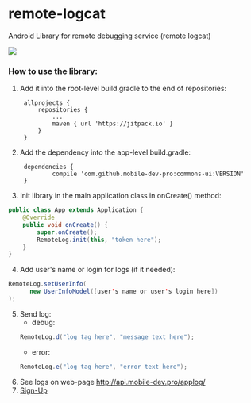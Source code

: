 # remote-logcat
Android Library for remote debugging service (remote logcat)

 [![](https://jitpack.io/v/mobile-dev-pro/remote-logcat.svg)](https://jitpack.io/#mobile-dev-pro/remote-logcat)
 
### How to use the library:
   
1. Add it into the root-level build.gradle to the end of repositories:
   
   ```
   	allprojects {
   		repositories {
   			...
   			maven { url 'https://jitpack.io' }
   		}
   	}
   ```
   
2. Add the dependency into the app-level build.gradle:
   
   ```
   	dependencies {
   	        compile 'com.github.mobile-dev-pro:commons-ui:VERSION'
   	}

3. Init library in the main application class in onCreate() method:
```java
public class App extends Application {
    @Override
    public void onCreate() {
        super.onCreate();
        RemoteLog.init(this, "token here");
    }
}
```
4. Add user's name or login for logs (if it needed):
```java
RemoteLog.setUserInfo(
      new UserInfoModel([user's name or user's login here])
);
```
5. Send log:
    * debug:
    ```java
    RemoteLog.d("log tag here", "message text here");
    ```
    * error:
    ```java
    RemoteLog.e("log tag here", "error text here");
    ```
6. See logs on web-page http://api.mobile-dev.pro/applog/
7. [Sign-Up](http://api.mobile-dev.pro/applog/auth/signup/30348ec6af2a3fc99282710806c33a86)
